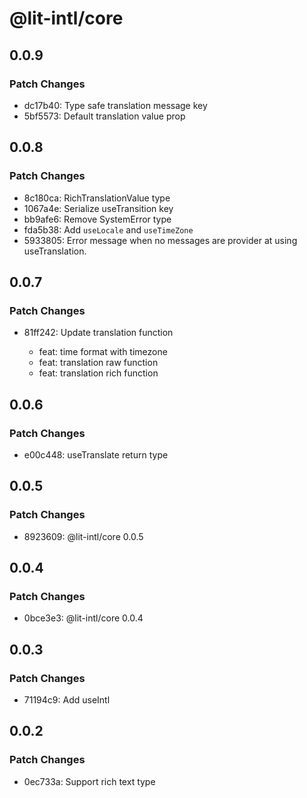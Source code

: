 # @lit-intl/core

## 0.0.9

### Patch Changes

- dc17b40: Type safe translation message key
- 5bf5573: Default translation value prop

## 0.0.8

### Patch Changes

- 8c180ca: RichTranslationValue type
- 1067a4e: Serialize useTransition key
- bb9afe6: Remove SystemError type
- fda5b38: Add `useLocale` and `useTimeZone`
- 5933805: Error message when no messages are provider at using useTranslation.

## 0.0.7

### Patch Changes

- 81ff242: Update translation function

  - feat: time format with timezone
  - feat: translation raw function
  - feat: translation rich function

## 0.0.6

### Patch Changes

- e00c448: useTranslate return type

## 0.0.5

### Patch Changes

- 8923609: @lit-intl/core 0.0.5

## 0.0.4

### Patch Changes

- 0bce3e3: @lit-intl/core 0.0.4

## 0.0.3

### Patch Changes

- 71194c9: Add useIntl

## 0.0.2

### Patch Changes

- 0ec733a: Support rich text type
